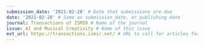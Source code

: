 ```yaml
---
submission_date: '2021-02-28' # Date that submissions are due
date: '2021-02-28' # Same as submission_date, or publishing date
journal: Transactions of ISMIR # Name of the journal
issue: AI and Musical Creativity # Name of this issue
ext_url: https://transactions.ismir.net/ # URL to call for articles for this issue
---
```

